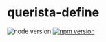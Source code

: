 # querista-define

![node version](http://img.shields.io/node/v/querista-define.svg)
[![npm version](https://badge.fury.io/js/querista-define.svg)](https://badge.fury.io/js/querista-define)